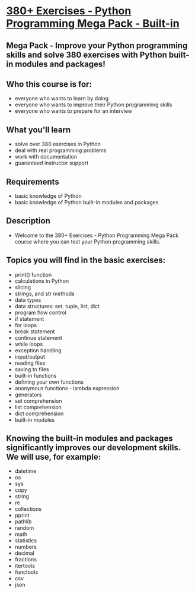 # [380+ Exercises - Python Programming Mega Pack - Built-in](https://www.udemy.com/course/python-programming-modules-packages/)
## Mega Pack - Improve your Python programming skills and solve 380 exercises with Python built-in modules and packages!

## Who this course is for:
- everyone who wants to learn by doing
- everyone who wants to improve their Python programming skills
- everyone who wants to prepare for an interview

## What you'll learn
- solve over 380 exercises in Python
- deal with real programming problems
- work with documentation
- guaranteed instructor support

## Requirements
- basic knowledge of Python
- basic knowledge of Python built-in modules and packages

## Description
- Welcome to the 380+ Exercises - Python Programming Mega Pack course where you can test your Python programming skills.

## Topics you will find in the basic exercises:
- print() function
- calculations in Python
- slicing
- strings, and str methods
- data types
- data structures: set. tuple, list, dict
- program flow control
- if statement
- for loops
- break statement
- continue statement
- while loops
- exception handling
- input/output
- reading files
- saving to files
- built-in functions
- defining your own functions
- anonymous functions - lambda expression
- generators
- set comprehension
- list comprehension
- dict comprehension
- built-in modules

## Knowing the built-in modules and packages significantly improves our development skills. We will use, for example:
- datetime
- os
- sys
- copy
- string
- re
- collections
- pprint
- pathlib
- random
- math
- statistics
- numbers
- decimal
- fractions
- itertools
- functools
- csv
- json
